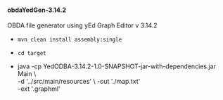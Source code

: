 <h4>obdaYedGen-3.14.2</h5>

 OBDA file generator using yEd Graph Editor v 3.14.2

 - ` mvn clean install assembly:single `
 - ` cd target `
 
 - java -cp YedODBA-3.14.2-1.0-SNAPSHOT-jar-with-dependencies.jar Main  \  
   -d   '../src/main/resources'                                         \ 
   -out './map.txt'                                                     \
   -ext '.graphml'

